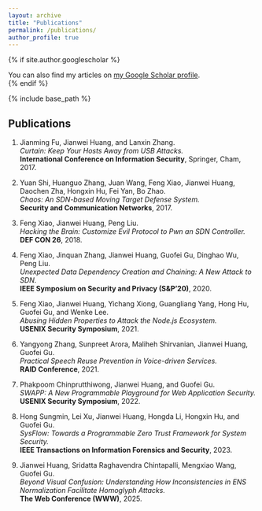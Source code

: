 ```yaml
---
layout: archive
title: "Publications"
permalink: /publications/
author_profile: true
---
```


{% if site.author.googlescholar %}
  <div class="wordwrap">You can also find my articles on <a href="{{site.author.googlescholar}}">my Google Scholar profile</a>.</div>
{% endif %}

{% include base_path %}

## Publications
1. Jianming Fu, Jianwei Huang, and Lanxin Zhang.  
   *Curtain: Keep Your Hosts Away from USB Attacks.*  
   **International Conference on Information Security**, Springer, Cham, 2017.  

2. Yuan Shi, Huanguo Zhang, Juan Wang, Feng Xiao, Jianwei Huang, Daochen Zha, Hongxin Hu, Fei Yan, Bo Zhao.  
   *Chaos: An SDN-based Moving Target Defense System.*  
   **Security and Communication Networks**, 2017.  

3. Feng Xiao, Jianwei Huang, Peng Liu.  
   *Hacking the Brain: Customize Evil Protocol to Pwn an SDN Controller.*  
   **DEF CON 26**, 2018.  

4. Feng Xiao, Jinquan Zhang, Jianwei Huang, Guofei Gu, Dinghao Wu, Peng Liu.  
   *Unexpected Data Dependency Creation and Chaining: A New Attack to SDN.*  
   **IEEE Symposium on Security and Privacy (S&P’20)**, 2020.  

5. Feng Xiao, Jianwei Huang, Yichang Xiong, Guangliang Yang, Hong Hu, Guofei Gu, and Wenke Lee.  
   *Abusing Hidden Properties to Attack the Node.js Ecosystem.*  
   **USENIX Security Symposium**, 2021.  

6. Yangyong Zhang, Sunpreet Arora, Maliheh Shirvanian, Jianwei Huang, Guofei Gu.  
   *Practical Speech Reuse Prevention in Voice-driven Services.*  
   **RAID Conference**, 2021.  

7. Phakpoom Chinprutthiwong, Jianwei Huang, and Guofei Gu.  
   *SWAPP: A New Programmable Playground for Web Application Security.*  
   **USENIX Security Symposium**, 2022.  

8. Hong Sungmin, Lei Xu, Jianwei Huang, Hongda Li, Hongxin Hu, and Guofei Gu.  
   *SysFlow: Towards a Programmable Zero Trust Framework for System Security.*  
   **IEEE Transactions on Information Forensics and Security**, 2023.  

9. Jianwei Huang, Sridatta Raghavendra Chintapalli, Mengxiao Wang, Guofei Gu.  
   *Beyond Visual Confusion: Understanding How Inconsistencies in ENS Normalization Facilitate Homoglyph Attacks.*  
   **The Web Conference (WWW)**, 2025.  
